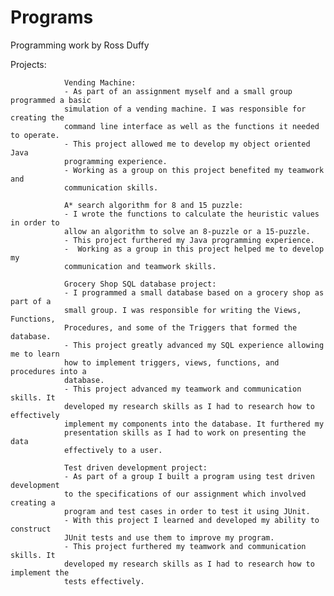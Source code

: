 # Programs
Programming work by Ross Duffy

Projects:

                Vending Machine:
                - As part of an assignment myself and a small group programmed a basic
                simulation of a vending machine. I was responsible for creating the
                command line interface as well as the functions it needed to operate.
                - This project allowed me to develop my object oriented Java
                programming experience.
                - Working as a group on this project benefited my teamwork and
                communication skills.

                A* search algorithm for 8 and 15 puzzle:
                - I wrote the functions to calculate the heuristic values in order to
                allow an algorithm to solve an 8-puzzle or a 15-puzzle.
                - This project furthered my Java programming experience.
                -  Working as a group in this project helped me to develop my
                communication and teamwork skills.

                Grocery Shop SQL database project:
                - I programmed a small database based on a grocery shop as part of a
                small group. I was responsible for writing the Views, Functions,
                Procedures, and some of the Triggers that formed the database.
                - This project greatly advanced my SQL experience allowing me to learn
                how to implement triggers, views, functions, and procedures into a
                database.
                - This project advanced my teamwork and communication skills. It
                developed my research skills as I had to research how to effectively
                implement my components into the database. It furthered my
                presentation skills as I had to work on presenting the data
                effectively to a user.

                Test driven development project:
                - As part of a group I built a program using test driven development
                to the specifications of our assignment which involved creating a
                program and test cases in order to test it using JUnit.
                - With this project I learned and developed my ability to construct
                JUnit tests and use them to improve my program.
                - This project furthered my teamwork and communication skills. It
                developed my research skills as I had to research how to implement the
                tests effectively.
